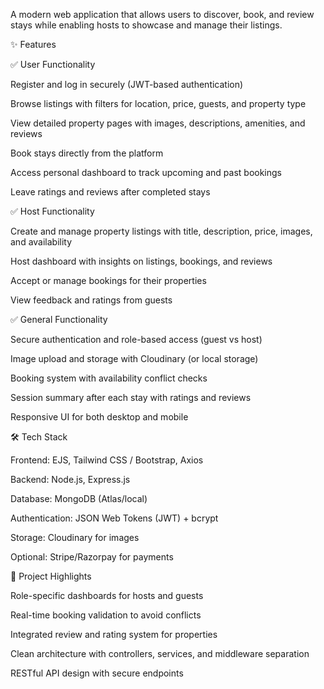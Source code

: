 A modern web application that allows users to discover, book, and review stays while enabling hosts to showcase and manage their listings.

✨ Features

✅ User Functionality

Register and log in securely (JWT-based authentication)

Browse listings with filters for location, price, guests, and property type

View detailed property pages with images, descriptions, amenities, and reviews

Book stays directly from the platform

Access personal dashboard to track upcoming and past bookings

Leave ratings and reviews after completed stays

✅ Host Functionality

Create and manage property listings with title, description, price, images, and availability

Host dashboard with insights on listings, bookings, and reviews

Accept or manage bookings for their properties

View feedback and ratings from guests

✅ General Functionality

Secure authentication and role-based access (guest vs host)

Image upload and storage with Cloudinary (or local storage)

Booking system with availability conflict checks

Session summary after each stay with ratings and reviews

Responsive UI for both desktop and mobile

🛠 Tech Stack

Frontend: EJS, Tailwind CSS / Bootstrap, Axios

Backend: Node.js, Express.js

Database: MongoDB (Atlas/local)

Authentication: JSON Web Tokens (JWT) + bcrypt

Storage: Cloudinary for images

Optional: Stripe/Razorpay for payments

📌 Project Highlights

Role-specific dashboards for hosts and guests

Real-time booking validation to avoid conflicts

Integrated review and rating system for properties

Clean architecture with controllers, services, and middleware separation

RESTful API design with secure endpoints
